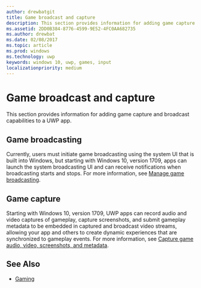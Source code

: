 ```yaml
---
author: drewbatgit
title: Game broadcast and capture
description: This section provides information for adding game capture and broadcast capabilities to a UWP app.
ms.assetid: 2DD0B384-8776-4599-9E52-4FC0AA682735
ms.author: drewbat
ms.date: 02/08/2017
ms.topic: article
ms.prod: windows
ms.technology: uwp
keywords: windows 10, uwp, games, input
localizationpriority: medium
---
```


# Game broadcast and capture

This section provides information for adding game capture and broadcast capabilities to a UWP app.

## Game broadcasting
Currently, users must initiate game broadcasting using the system UI that is built into Windows, but starting with Windows 10, version 1709, apps can launch the system broadcasting UI and can receive notifications when broadcasting starts and stops. For more information, see [Manage game broadcasting](manage-game-broadcasting.md).

## Game capture
Starting with Windows 10, version 1709, UWP apps can record audio and video captures of gameplay, capture screenshots, and submit gameplay metadata to be embedded in captured and broadcast video streams, allowing your app and others to create dynamic experiences that are synchronized to gameplay events. For more information, see [Capture game audio, video, screenshots, and metadata](capture-game-audio-video-screenshots-and-metadata.md).



## See Also

* [Gaming](index.md)